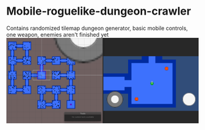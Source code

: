 # Mobile-roguelike-dungeon-crawler
Contains randomized tilemap dungeon generator, basic mobile controls, one weapon, enemies aren't finished yet
![thumbnail](/Images/thumbnail.png)

